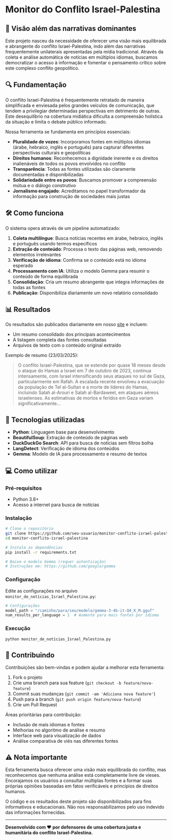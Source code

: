 # Monitor do Conflito Israel-Palestina

## 📰 Visão além das narrativas dominantes

Este projeto nasceu da necessidade de oferecer uma visão mais equilibrada e abrangente do conflito Israel-Palestina, indo além das narrativas frequentemente unilaterais apresentadas pela mídia tradicional. Através da coleta e análise automática de notícias em múltiplos idiomas, buscamos democratizar o acesso à informação e fomentar o pensamento crítico sobre este complexo conflito geopolítico.

## 🔍 Fundamentação

O conflito Israel-Palestina é frequentemente retratado de maneira simplificada e enviesada pelos grandes veículos de comunicação, que tendem a privilegiar determinadas perspectivas em detrimento de outras. Este desequilíbrio na cobertura midiática dificulta a compreensão holística da situação e limita o debate público informado.

Nossa ferramenta se fundamenta em princípios essenciais:

- **Pluralidade de vozes**: Incorporamos fontes em múltiplos idiomas (árabe, hebraico, inglês e português) para capturar diferentes perspectivas culturais e geopolíticas
- **Direitos humanos**: Reconhecemos a dignidade inerente e os direitos inalienáveis de todos os povos envolvidos no conflito
- **Transparência**: Todas as fontes utilizadas são claramente documentadas e disponibilizadas
- **Solidariedade entre os povos**: Buscamos promover a compreensão mútua e o diálogo construtivo
- **Jornalismo engajado**: Acreditamos no papel transformador da informação para construção de sociedades mais justas

## 🛠️ Como funciona

O sistema opera através de um pipeline automatizado:

1. **Coleta multilíngue**: Busca notícias recentes em árabe, hebraico, inglês e português usando termos específicos
2. **Extração de conteúdo**: Processa o texto das páginas web, removendo elementos irrelevantes
3. **Verificação de idioma**: Confirma se o conteúdo está no idioma esperado
4. **Processamento com IA**: Utiliza o modelo Gemma para resumir o conteúdo de forma equilibrada
5. **Consolidação**: Cria um resumo abrangente que integra informações de todas as fontes
6. **Publicação**: Disponibiliza diariamente um novo relatório consolidado

## 📊 Resultados

Os resultados são publicados diariamente em nosso [site](https://monitor-conflito-israel-palestina.vercel.app) e incluem:

- Um resumo consolidado dos principais acontecimentos
- A listagem completa das fontes consultadas
- Arquivos de texto com o conteúdo original extraído

Exemplo de resumo (23/03/2025):
> O conflito Israel-Palestina, que se estende por quase 18 meses desde o ataque do Hamas a Israel em 7 de outubro de 2023, continua intensamente, com Israel intensificando seus ataques no sul de Gaza, particularmente em Rafah. A escalada recente envolveu a evacuação da população de Tel al-Sultan e a morte de líderes do Hamas, incluindo Salah al-Arouri e Salah al-Bardaweel, em ataques aéreos israelenses. As estimativas de mortos e feridos em Gaza variam significativamente...

## 🚀 Tecnologias utilizadas

- **Python**: Linguagem base para desenvolvimento
- **BeautifulSoup**: Extração de conteúdo de páginas web
- **DuckDuckGo Search**: API para busca de notícias sem filtros bolha
- **LangDetect**: Verificação de idioma dos conteúdos
- **Gemma**: Modelo de IA para processamento e resumo de textos

## 💻 Como utilizar

### Pré-requisitos

- Python 3.8+
- Acesso a internet para busca de notícias


### Instalação

```bash
# Clone o repositório
git clone https://github.com/seu-usuario/monitor-conflito-israel-palestina.git
cd monitor-conflito-israel-palestina

# Instale as dependências
pip install -r requirements.txt

# Baixe o modelo Gemma (requer autenticação)
# Instruções em: https://github.com/google/gemma
```

### Configuração

Edite as configurações no arquivo `monitor_de_notícias_Israel_Palestina.py`:

```python
# Configurações
model_path = "/caminho/para/seu/modelo/gemma-3-4b-it-Q4_K_M.gguf"
num_results_per_language = 1  # Aumente para mais fontes por idioma
```

### Execução

```bash
python monitor_de_notícias_Israel_Palestina.py
```

## 🤝 Contribuindo

Contribuições são bem-vindas e podem ajudar a melhorar esta ferramenta:

1. Fork o projeto
2. Crie uma branch para sua feature (`git checkout -b feature/nova-feature`)
3. Commit suas mudanças (`git commit -am 'Adiciona nova feature'`)
4. Push para a branch (`git push origin feature/nova-feature`)
5. Crie um Pull Request

Áreas prioritárias para contribuição:
- Inclusão de mais idiomas e fontes
- Melhorias no algoritmo de análise e resumo
- Interface web para visualização de dados
- Análise comparativa de viés nas diferentes fontes


## ⚠️ Nota importante

Esta ferramenta busca oferecer uma visão mais equilibrada do conflito, mas reconhecemos que nenhuma análise está completamente livre de vieses. Encorajamos os usuários a consultar múltiplas fontes e a formar suas próprias opiniões baseadas em fatos verificáveis e princípios de direitos humanos.

O código e os resultados deste projeto são disponibilizados para fins informativos e educacionais. Não nos responsabilizamos pelo uso indevido das informações fornecidas.

---

**Desenvolvido com ❤️ por defensores de uma cobertura justa e humanitária do conflito Israel-Palestina.**
